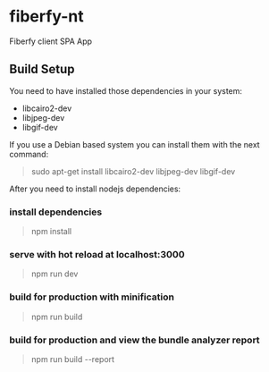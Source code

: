 # fiberfy-nt

Fiberfy client SPA App

## Build Setup

You need to have installed those dependencies in your system:
  - libcairo2-dev
  - libjpeg-dev
  - libgif-dev

If you use a Debian based system you can install them with the next command:

> sudo apt-get install libcairo2-dev libjpeg-dev libgif-dev


After you need to install nodejs dependencies:

### install dependencies
> npm install

### serve with hot reload at localhost:3000
> npm run dev

### build for production with minification
> npm run build

### build for production and view the bundle analyzer report
> npm run build --report
